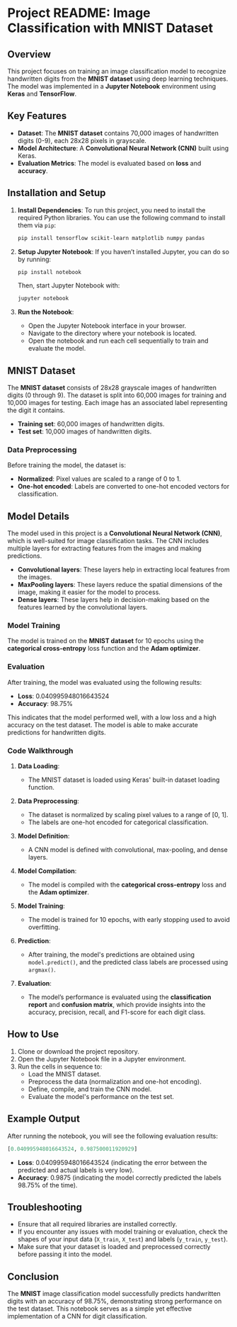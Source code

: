 # Project README: Image Classification with MNIST Dataset

## Overview

This project focuses on training an image classification model to recognize handwritten digits from the **MNIST dataset** using deep learning techniques. The model was implemented in a **Jupyter Notebook** environment using **Keras** and **TensorFlow**.

## Key Features

- **Dataset**: The **MNIST dataset** contains 70,000 images of handwritten digits (0-9), each 28x28 pixels in grayscale.
- **Model Architecture**: A **Convolutional Neural Network (CNN)** built using Keras.
- **Evaluation Metrics**: The model is evaluated based on **loss** and **accuracy**.

## Installation and Setup

1. **Install Dependencies**:
   To run this project, you need to install the required Python libraries. You can use the following command to install them via `pip`:

   ```bash
   pip install tensorflow scikit-learn matplotlib numpy pandas
   ```

2. **Setup Jupyter Notebook**:
   If you haven’t installed Jupyter, you can do so by running:

   ```bash
   pip install notebook
   ```

   Then, start Jupyter Notebook with:

   ```bash
   jupyter notebook
   ```

3. **Run the Notebook**:
   - Open the Jupyter Notebook interface in your browser.
   - Navigate to the directory where your notebook is located.
   - Open the notebook and run each cell sequentially to train and evaluate the model.

## MNIST Dataset

The **MNIST dataset** consists of 28x28 grayscale images of handwritten digits (0 through 9). The dataset is split into 60,000 images for training and 10,000 images for testing. Each image has an associated label representing the digit it contains.

- **Training set**: 60,000 images of handwritten digits.
- **Test set**: 10,000 images of handwritten digits.

### Data Preprocessing

Before training the model, the dataset is:
- **Normalized**: Pixel values are scaled to a range of 0 to 1.
- **One-hot encoded**: Labels are converted to one-hot encoded vectors for classification.

## Model Details

The model used in this project is a **Convolutional Neural Network (CNN)**, which is well-suited for image classification tasks. The CNN includes multiple layers for extracting features from the images and making predictions.

- **Convolutional layers**: These layers help in extracting local features from the images.
- **MaxPooling layers**: These layers reduce the spatial dimensions of the image, making it easier for the model to process.
- **Dense layers**: These layers help in decision-making based on the features learned by the convolutional layers.

### Model Training

The model is trained on the **MNIST dataset** for 10 epochs using the **categorical cross-entropy** loss function and the **Adam optimizer**.

### Evaluation

After training, the model was evaluated using the following results:

- **Loss**: 0.040995948016643524
- **Accuracy**: 98.75%

This indicates that the model performed well, with a low loss and a high accuracy on the test dataset. The model is able to make accurate predictions for handwritten digits.

### Code Walkthrough

1. **Data Loading**:
   - The MNIST dataset is loaded using Keras' built-in dataset loading function.

2. **Data Preprocessing**:
   - The dataset is normalized by scaling pixel values to a range of [0, 1].
   - The labels are one-hot encoded for categorical classification.

3. **Model Definition**:
   - A CNN model is defined with convolutional, max-pooling, and dense layers.

4. **Model Compilation**:
   - The model is compiled with the **categorical cross-entropy** loss and the **Adam optimizer**.

5. **Model Training**:
   - The model is trained for 10 epochs, with early stopping used to avoid overfitting.

6. **Prediction**:
   - After training, the model's predictions are obtained using `model.predict()`, and the predicted class labels are processed using `argmax()`.

7. **Evaluation**:
   - The model’s performance is evaluated using the **classification report** and **confusion matrix**, which provide insights into the accuracy, precision, recall, and F1-score for each digit class.

## How to Use

1. Clone or download the project repository.
2. Open the Jupyter Notebook file in a Jupyter environment.
3. Run the cells in sequence to:
   - Load the MNIST dataset.
   - Preprocess the data (normalization and one-hot encoding).
   - Define, compile, and train the CNN model.
   - Evaluate the model's performance on the test set.

## Example Output

After running the notebook, you will see the following evaluation results:

```python
[0.040995948016643524, 0.987500011920929]
```

- **Loss**: 0.040995948016643524 (indicating the error between the predicted and actual labels is very low).
- **Accuracy**: 0.9875 (indicating the model correctly predicted the labels 98.75% of the time).

## Troubleshooting

- Ensure that all required libraries are installed correctly.
- If you encounter any issues with model training or evaluation, check the shapes of your input data (`X_train`, `X_test`) and labels (`y_train`, `y_test`).
- Make sure that your dataset is loaded and preprocessed correctly before passing it into the model.

## Conclusion

The **MNIST** image classification model successfully predicts handwritten digits with an accuracy of 98.75%, demonstrating strong performance on the test dataset. This notebook serves as a simple yet effective implementation of a CNN for digit classification.
